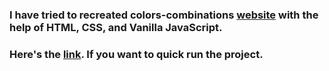 ### I have tried to recreated colors-combinations [website](https://colors.combinations.obys.agency/pink_flare/) with the help of HTML, CSS, and Vanilla JavaScript.

### Here's the [link](https://colors-web.netlify.app). If you want to quick run the project.
